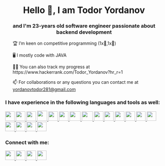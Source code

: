 <h1 align="center">Hello 👋, I am Todor Yordanov</h1>
<h3 align="center">and I'm 23-years old software engineer passionate about backend development</h3>

<!--![GitHub Views](https://komarev.com/ghpvc/?username=yordanov0502)-->

<ul>🏆 I’m keen on competitive programming (1x🥇,1x🥉)</ul>
<ul>🖥️ I mostly code with JAVA</ul>
<ul>👨‍💻 You can also track my progress at https://www.hackerrank.com/Todor_Yordanov?hr_r=1</ul>
<ul>📫 For collaborations or any questions you can contact me at <a href="mailto:yordanovtodor281@gmail.com">yordanovtodor281@gmail.com</a></ul>
  
<h3>I have experience in the following languages and tools as well:</h3>

<a href="https://www.java.com/en/">
<img src="https://softuni.bg/Content/images/university/professions/java.svg" width="30" height="30">
</a>

<a href="https://spring.io/">
<img src= "https://humancoders-formations.s3.amazonaws.com/uploads/course/logo/227/formation-java-spring-web.png" width="30" height="30">
</a>

<a href="https://hibernate.org/">
<img src= "https://cdn.worldvectorlogo.com/logos/hibernate.svg" width="30" height="30">
</a>

<a href="https://www.w3schools.com/sql/">
<img src="https://sql-ag.de/wp-content/uploads/2017/12/SQL_Logo_RZ_RGB_blau.png" width="32" height="32">
</a>
      
<a href="https://www.oracle.com/database/">
<img src="https://encrypted-tbn0.gstatic.com/images?q=tbn:ANd9GcTAWJi4USbJq-RgjDlA3b04yHNkhwrA-EZ4iMHEO6nMggZmXS197iiHN-GUpP8VxxDe6_4&usqp=CAU" width="30" height="30">
</a>

<a href="https://www.postgresql.org/">
<img src="https://upload.wikimedia.org/wikipedia/commons/2/29/Postgresql_elephant.svg" width="30" height="30">
</a>

<a href="https://www.mongodb.com/">
<img src="https://cdn.icon-icons.com/icons2/2415/PNG/512/mongodb_original_logo_icon_146424.png" width="35" height="30">
</a>

<a href="https://github.com/ben-manes/caffeine">
<img src="https://raw.githubusercontent.com/ben-manes/caffeine/master/wiki/logo.png" width="35" height="30">
</a>

<a href="https://www.w3schools.com/html/default.asp">
<img src="https://cdn.worldvectorlogo.com/logos/html-1.svg" width="30" height="30">
</a>

<a href="https://www.w3.org/Style/CSS/Overview.en.html">
<img src= "https://upload.wikimedia.org/wikipedia/commons/thumb/6/62/CSS3_logo.svg/800px-CSS3_logo.svg.png" width="30" height="30">
</a>   

<a href="https://sass-lang.com/">
<img src= "https://upload.wikimedia.org/wikipedia/commons/thumb/9/96/Sass_Logo_Color.svg/2560px-Sass_Logo_Color.svg.png" width="30" height="30">
</a>     


<a href="https://developer.mozilla.org/en-US/docs/Web/JavaScript">
<img src= "https://www.javascripttutorial.net/wp-content/uploads/2021/04/JavaScript-Tutorial.svg" width="30" height="30">
</a>  

<a href="https://tanstack.com/query/latest">
<img src= "https://seeklogo.com/images/R/react-query-logo-1340EA4CE9-seeklogo.com.png" width="30" height="30">
</a>  

<a href="https://axios-http.com/">
<img src= "https://user-images.githubusercontent.com/43313420/105893220-1bae8780-6013-11eb-87be-eeac845ecc6f.png" width="30" height="30">
</a>  

<a href="https://react.dev/">
<img src= "https://upload.wikimedia.org/wikipedia/commons/thumb/a/a7/React-icon.svg/1200px-React-icon.svg.png" width="30" height="30">
</a>    

<a href="https://isocpp.org/">
<img src="https://upload.wikimedia.org/wikipedia/commons/thumb/1/18/ISO_C%2B%2B_Logo.svg/800px-ISO_C%2B%2B_Logo.svg.png" width="30" height="30">
</a>
                                                                  
<a href="https://code.visualstudio.com/">
<img src="https://upload.wikimedia.org/wikipedia/commons/thumb/9/9a/Visual_Studio_Code_1.35_icon.svg/2048px-Visual_Studio_Code_1.35_icon.svg.png" width="30" height="30">
</a>

<a href="https://www.jetbrains.com/idea/">
<img src="https://upload.wikimedia.org/wikipedia/commons/thumb/9/9c/IntelliJ_IDEA_Icon.svg/1200px-IntelliJ_IDEA_Icon.svg.png" width="30" height="30">
</a>



<h3>Connect with me:</h3>
<a href="https://www.facebook.com/profile.php?id=100004242373578&viewas=&show_switched_toast=false&show_switched_tooltip=false&is_tour_dismissed=false&is_tour_completed=false&show_podcast_settings=false&show_community_transition=false&show_community_review_changes=false&should_open_composer=false&badge_type=NEW_MEMBER&show_community_rollback_toast=false&show_community_rollback=false&show_follower_visibility_disclosure=false&bypass_exit_warning=true">
<img src= "https://www.rpc.ox.ac.uk/wp-content/uploads/2021/10/Facebook-Logo.png" width="30" height="30">
</a>

<a href="https://www.instagram.com/yordanov5.0/">
<img src= "https://upload.wikimedia.org/wikipedia/commons/thumb/9/95/Instagram_logo_2022.svg/1200px-Instagram_logo_2022.svg.png" width="30" height="30">
</a>

<a href="https://www.hackerrank.com/Todor_Yordanov?hr_r=1">
<img src= "https://upload.wikimedia.org/wikipedia/commons/thumb/4/40/HackerRank_Icon-1000px.png/800px-HackerRank_Icon-1000px.png" width="30" height="30">
</a>

<a href="https://www.linkedin.com/in/todor-yordanov0502/">
<img src= "https://upload.wikimedia.org/wikipedia/commons/thumb/c/ca/LinkedIn_logo_initials.png/800px-LinkedIn_logo_initials.png" width="30" height="30">
</a>





